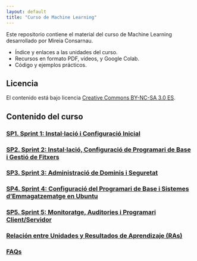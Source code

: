 ```yaml
---
layout: default
title: "Curso de Machine Learning"
---
```


Este repositorio contiene el material del curso de Machine Learning desarrollado por Mireia Consarnau.

- Índice y enlaces a las unidades del curso.
- Recursos en formato PDF, vídeos, y Google Colab.
- Código y ejemplos prácticos.

## Licencia

El contenido está bajo licencia [Creative Commons BY-NC-SA 3.0 ES](LICENSE.md).

## Contenido del curso

### [SP1. Sprint 1: Instal·lació i Configuració Inicial](sp1/imatges/img.md)  
### [SP2. Sprint 2: Instal·lació, Configuració de Programari de Base i Gestió de Fitxers](sp2/sp2.md)  
### [SP3. Sprint 3: Administració de Dominis i Seguretat](sp3/sp3.md)  
### [SP4. Sprint 4: Configuració del Programari de Base i Sistemes d’Emmagatzematge en Ubuntu](sp4/sp4.md)  
### [SP5. Sprint 5: Monitoratge, Auditories i Programari Client/Servidor](sp5/sp5.md)  

### [Relación entre Unidades y Resultados de Aprendizaje (RAs)](ras.md)  

### [FAQs](faqs/faqs.md)  

